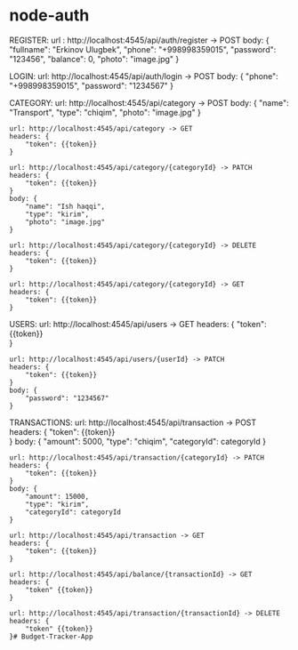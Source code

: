 # node-auth
REGISTER:
    url : http://localhost:4545/api/auth/register -> POST
    body: {
        "fullname": "Erkinov Ulugbek",
        "phone": "+998998359015",
        "password": "123456",
        "balance": 0,
        "photo": "image.jpg"
    }

LOGIN:
    url: http://localhost:4545/api/auth/login -> POST
    body: {
        "phone": "+998998359015",
        "password": "1234567"
    }

CATEGORY:
    url: http://localhost:4545/api/category -> POST
    body: {
        "name": "Transport",
        "type": "chiqim",
        "photo": "image.jpg"
    }

    url: http://localhost:4545/api/category -> GET
    headers: {
        "token": {{token}}
    }

    url: http://localhost:4545/api/category/{categoryId} -> PATCH
    headers: {
        "token": {{token}}
    }
    body: {
        "name": "Ish haqqi",
        "type": "kirim",
        "photo": "image.jpg"
    }

    url: http://localhost:4545/api/category/{categoryId} -> DELETE
    headers: {
        "token": {{token}}      
    }

    url: http://localhost:4545/api/category/{categoryId} -> GET
    headers: {
        "token": {{token}}       
    }

USERS:
    url: http://localhost:4545/api/users -> GET
    headers: {
        "token": {{token}}       
    }

    url: http://localhost:4545/api/users/{userId} -> PATCH
    headers: {
        "token": {{token}}    
    }
    body: {
        "password": "1234567"
    }

TRANSACTIONS:
    url: http://localhost:4545/api/transaction -> POST
    headers: {
        "token": {{token}}    
    }
    body: {
        "amount": 5000,
        "type": "chiqim",
        "categoryId": categoryId
    }

    url: http://localhost:4545/api/transaction/{categoryId} -> PATCH
    headers: {
        "token": {{token}}   
    }
    body: {
        "amount": 15000,
        "type": "kirim",
        "categoryId": categoryId
    }

    url: http://localhost:4545/api/transaction -> GET
    headers: {
        "token": {{token}}
    }

    url: http://localhost:4545/api/balance/{transactionId} -> GET
    headers: {
        "token" {{token}}
    }

    url: http://localhost:4545/api/transaction/{transactionId} -> DELETE
    headers: {
        "token" {{token}}
    }#   B u d g e t - T r a c k e r - A p p  
 